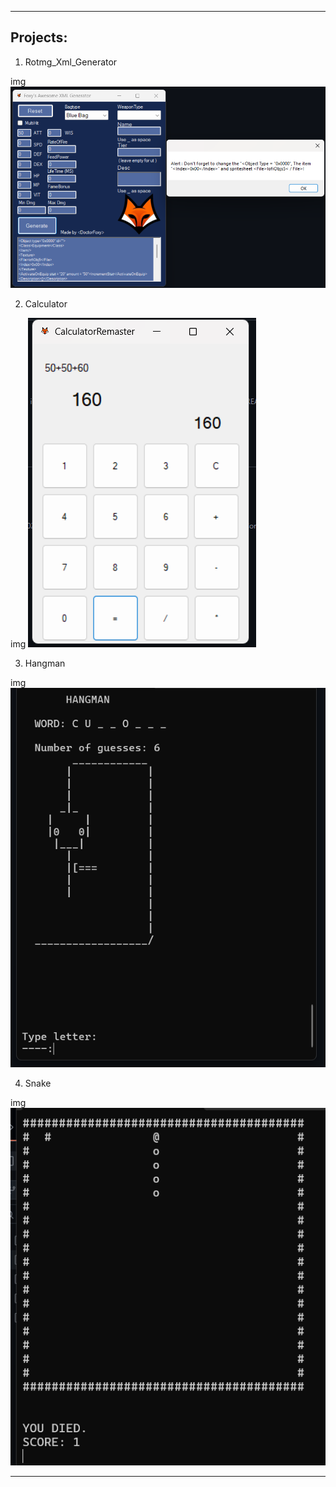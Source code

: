 ---------
Projects:
---------
1. Rotmg_Xml_Generator

img
![XML_Generator_Image](/Images/image_2025-08-29_161923403.png)

2. Calculator

img
![Calculator](/Images/image_2025-08-29_161858561.png)

3. Hangman

img
![Hangman](/Images/image_2025-08-29_161914908.png)

4. Snake

img
![Snake](/Images/image_2025-08-29_161908498.png)

----------------------------------------------------------------------------------------------------------
